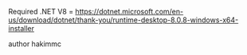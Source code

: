 Required .NET V8 = https://dotnet.microsoft.com/en-us/download/dotnet/thank-you/runtime-desktop-8.0.8-windows-x64-installer

author hakimmc
